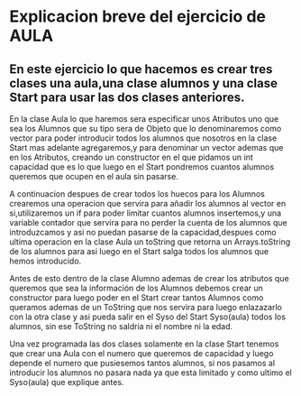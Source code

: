 # Explicacion breve del ejercicio de AULA

## En este ejercicio lo que hacemos es crear tres clases una aula,una clase alumnos y una clase Start para usar las dos clases anteriores.

En la clase Aula lo que haremos sera especificar unos Atributos uno que sea los Alumnos que su tipo sera de Objeto 
que lo denominaremos como vector para poder introducir todos los alumnos que nosotros en la clase Start mas 
adelante agregaremos,y para denominar un vector ademas que en los Atributos, creando un constructor en el que 
pidamos un int capacidad que es lo que luego en el Start pondremos cuantos alumnos queremos que ocupen 
en el aula sin pasarse.

A continuacion despues de crear todos los huecos para los Alumnos crearemos una operacion que servira para añadir
los alumnos al vector en si,utilizaremos un if para poder limitar cuantos alumnos insertemos,y una variable 
contador que servira para no perder la cuenta de los alumnos que introduzcamos y asi no puedan pasarse
de la capacidad,despues como ultima operacion en la clase Aula un toString que retorna un Arrays.toString
de los alumnos para asi luego en el Start salga todos los alumnos que hemos introducido.

Antes de esto dentro de la clase Alumno ademas de crear los atributos que queremos que sea la información
de los Alumnos debemos crear un constructor para luego poder en el Start crear tantos Alumnos como queramos
ademas de un ToString que nos servira para luego enlazazarlo con la otra clase y asi pueda salir en el Syso 
del Start Syso(aula) todos los alumnos, sin ese ToString no saldria ni el nombre ni la edad.

Una vez programada las dos clases solamente en la clase Start tenemos que crear una Aula con el numero
que queremos de capacidad y luego depende el numero que pusiesemos tantos alumnos, si nos pasamos
al introducir los alumnos no pasara nada ya que esta limitado y como ultimo el Syso(aula) que explique
antes.
